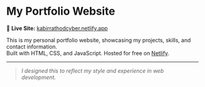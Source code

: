 # My Portfolio Website

🚀 **Live Site:** [kabirrathodcyber.netlify.app](https://kabirrathodcyber.netlify.app/)  

This is my personal portfolio website, showcasing my projects, skills, and contact information.  
Built with HTML, CSS, and JavaScript. Hosted for free on [Netlify](https://www.netlify.com/).

---
> *I designed this to reflect my style and experience in web development.*

